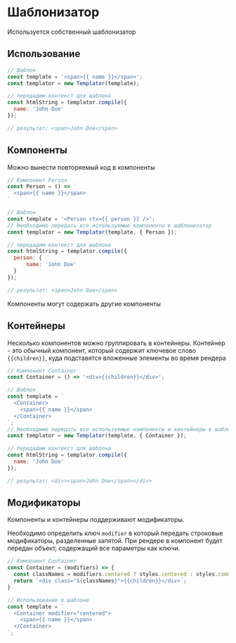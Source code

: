 # Шаблонизатор
Используется собственный шаблонизатор

## Использование
```javascript
// Шаблон
const template = '<span>{{ name }}</span>';
const templator = new Templator(template);

// передадим контекст для шаблона
const htmlString = templator.compile({
  name: 'John Doe'
});

// результат: <span>John Doe</span>
```

## Компоненты
Можно вынести повторяемый код в компоненты

```javascript
// Компонент Person
const Person = () => `
  <span>{{ name }}</span>
`

// Шаблон
const template = '<Person ctx={{ person }} />';
// Необходимо передать все используемые компоненты в шаблонизатор
const templator = new Templator(template, { Person });

// передадим контекст для шаблона
const htmlString = templator.compile({
  person: {
      name: 'John Doe'
  }
});

// результат: <span>John Doe</span>
```

Компоненты могут содержать другие компоненты

## Контейнеры
Несколько компонентов можно группировать в контейнеры. Контейнер - это обычный компонент, который содержит ключевое слово `{{children}}`, куда подставятся вложенные элементы во время рендера

```javascript
// Компонент Container
const Container = () => '<div>{{children}}</div>';

// Шаблон
const template = `
  <Container>
    <span>{{ name }}</span>
  </Container>
`;
// Необходимо передать все используемые компоненты и контейнеры в шаблонизатор
const templator = new Templator(template, { Container });

// передадим контекст для шаблона
const htmlString = templator.compile({
  name: 'John Doe'
});

// результат: <div><span>John Doe</span></div>
```

## Модификаторы
Компоненты и контейнеры поддерживают модификаторы.

Необходимо определить ключ `modifier` в который передать строковые модификаторы, разделенные запятой. При рендере в компонент будет передан объект, содержащий все параметры как ключи.

```javascript
// Компонент Container
const Container = (modifiers) => {
  const classNames = modifiers.centered ? styles.centered : styles.common;
  return `<div class="${classNames}">{{children}}</div>`;
}

// Использование в шаблоне
const template = `
  <Container modifier="centered">
    <span>{{ name }}</span>
  </Container>
`;
```